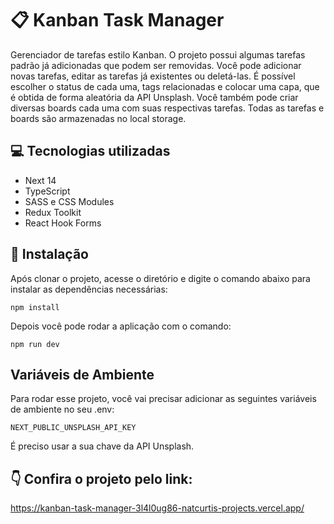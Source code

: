 # 📋 Kanban Task Manager

Gerenciador de tarefas estilo Kanban. O projeto possui algumas tarefas padrão já adicionadas que podem ser removidas. Você pode adicionar novas tarefas, editar as tarefas já existentes ou deletá-las. É possível escolher o status de cada uma, tags relacionadas e colocar uma capa, que é obtida de forma aleatória da API Unsplash.
Você também pode criar diversas boards cada uma com suas respectivas tarefas. Todas as tarefas e boards são armazenadas no local storage.

## 💻 Tecnologias utilizadas

- Next 14
- TypeScript
- SASS e CSS Modules
- Redux Toolkit
- React Hook Forms

## 🚀 Instalação

Após clonar o projeto, acesse o diretório e digite o comando abaixo para instalar as dependências necessárias:

```
npm install
```

Depois você pode rodar a aplicação com o comando:

```
npm run dev
```

## Variáveis de Ambiente

Para rodar esse projeto, você vai precisar adicionar as seguintes variáveis de ambiente no seu .env:

`NEXT_PUBLIC_UNSPLASH_API_KEY`

É preciso usar a sua chave da API Unsplash.

## 👇 Confira o projeto pelo link:

https://kanban-task-manager-3l4l0ug86-natcurtis-projects.vercel.app/
